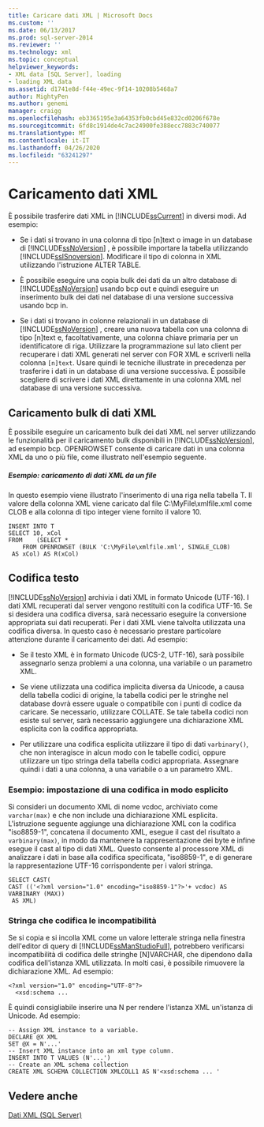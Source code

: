 ```yaml
---
title: Caricare dati XML | Microsoft Docs
ms.custom: ''
ms.date: 06/13/2017
ms.prod: sql-server-2014
ms.reviewer: ''
ms.technology: xml
ms.topic: conceptual
helpviewer_keywords:
- XML data [SQL Server], loading
- loading XML data
ms.assetid: d1741e8d-f44e-49ec-9f14-10208b5468a7
author: MightyPen
ms.author: genemi
manager: craigg
ms.openlocfilehash: eb3365195e3a64353fb0cbd45e832cd0206f678e
ms.sourcegitcommit: 6fd8c1914de4c7ac24900fe388ecc7883c740077
ms.translationtype: MT
ms.contentlocale: it-IT
ms.lasthandoff: 04/26/2020
ms.locfileid: "63241297"
---
```

# <a name="load-xml-data"></a>Caricamento dati XML
  È possibile trasferire dati XML in [!INCLUDE[ssCurrent](../../includes/sscurrent-md.md)] in diversi modi. Ad esempio:  
  
-   Se i dati si trovano in una colonna di tipo [n]text o image in un database di [!INCLUDE[ssNoVersion](../../includes/ssnoversion-md.md)] , è possibile importare la tabella utilizzando [!INCLUDE[ssISnoversion](../../includes/ssisnoversion-md.md)]. Modificare il tipo di colonna in XML utilizzando l'istruzione ALTER TABLE.  
  
-   È possibile eseguire una copia bulk dei dati da un altro database di [!INCLUDE[ssNoVersion](../../includes/ssnoversion-md.md)] usando bcp out e quindi eseguire un inserimento bulk dei dati nel database di una versione successiva usando bcp in.  
  
-   Se i dati si trovano in colonne relazionali in un database di [!INCLUDE[ssNoVersion](../../includes/ssnoversion-md.md)] , creare una nuova tabella con una colonna di tipo [n]text e, facoltativamente, una colonna chiave primaria per un identificatore di riga. Utilizzare la programmazione sul lato client per recuperare i dati XML generati nel server con FOR XML e scriverli nella colonna `[n]text`. Usare quindi le tecniche illustrate in precedenza per trasferire i dati in un database di una versione successiva. È possibile scegliere di scrivere i dati XML direttamente in una colonna XML nel database di una versione successiva.  
  
## <a name="bulk-loading-xml-data"></a>Caricamento bulk di dati XML  
 È possibile eseguire un caricamento bulk dei dati XML nel server utilizzando le funzionalità per il caricamento bulk disponibili in [!INCLUDE[ssNoVersion](../../includes/ssnoversion-md.md)], ad esempio bcp. OPENROWSET consente di caricare dati in una colonna XML da uno o più file, come illustrato nell'esempio seguente.  
  
##### <a name="example-loading-xml-from-files"></a>Esempio: caricamento di dati XML da un file  
 In questo esempio viene illustrato l'inserimento di una riga nella tabella T. Il valore della colonna XML viene caricato dal file C:\MyFile\xmlfile.xml come CLOB e alla colonna di tipo integer viene fornito il valore 10.  
  
```  
INSERT INTO T  
SELECT 10, xCol  
FROM    (SELECT *      
    FROM OPENROWSET (BULK 'C:\MyFile\xmlfile.xml', SINGLE_CLOB)   
 AS xCol) AS R(xCol)  
```  
  
## <a name="text-encoding"></a>Codifica testo  
 [!INCLUDE[ssNoVersion](../../includes/ssnoversion-md.md)] archivia i dati XML in formato Unicode (UTF-16). I dati XML recuperati dal server vengono restituiti con la codifica UTF-16. Se si desidera una codifica diversa, sarà necessario eseguire la conversione appropriata sui dati recuperati. Per i dati XML viene talvolta utilizzata una codifica diversa. In questo caso è necessario prestare particolare attenzione durante il caricamento dei dati. Ad esempio:  
  
-   Se il testo XML è in formato Unicode (UCS-2, UTF-16), sarà possibile assegnarlo senza problemi a una colonna, una variabile o un parametro XML.  
  
-   Se viene utilizzata una codifica implicita diversa da Unicode, a causa della tabella codici di origine, la tabella codici per le stringhe nel database dovrà essere uguale o compatibile con i punti di codice da caricare. Se necessario, utilizzare COLLATE. Se tale tabella codici non esiste sul server, sarà necessario aggiungere una dichiarazione XML esplicita con la codifica appropriata.  
  
-   Per utilizzare una codifica esplicita utilizzare il tipo di dati `varbinary()`, che non interagisce in alcun modo con le tabelle codici, oppure utilizzare un tipo stringa della tabella codici appropriata. Assegnare quindi i dati a una colonna, a una variabile o a un parametro XML.  
  
### <a name="example-explicitly-specifying-an-encoding"></a>Esempio: impostazione di una codifica in modo esplicito  
 Si consideri un documento XML di nome vcdoc, archiviato come `varchar(max)` e che non include una dichiarazione XML esplicita. L'istruzione seguente aggiunge una dichiarazione XML con la codifica "iso8859-1", concatena il documento XML, esegue il cast del risultato a `varbinary(max)`, in modo da mantenere la rappresentazione dei byte e infine esegue il cast al tipo di dati XML. Questo consente al processore XML di analizzare i dati in base alla codifica specificata, "iso8859-1", e di generare la rappresentazione UTF-16 corrispondente per i valori stringa.  
  
```  
SELECT CAST(   
CAST (('<?xml version="1.0" encoding="iso8859-1"?>'+ vcdoc) AS VARBINARY (MAX))   
 AS XML)  
```  
  
### <a name="string-encoding-incompatibilities"></a>Stringa che codifica le incompatibilità  
 Se si copia e si incolla XML come un valore letterale stringa nella finestra dell'editor di query di [!INCLUDE[ssManStudioFull](../../includes/ssmanstudiofull-md.md)], potrebbero verificarsi incompatibilità di codifica delle stringhe [N]VARCHAR, che dipendono dalla codifica dell'istanza XML utilizzata. In molti casi, è possibile rimuovere la dichiarazione XML. Ad esempio:  
  
```  
<?xml version="1.0" encoding="UTF-8"?>  
  <xsd:schema ...  
```  
  
 È quindi consigliabile inserire una N per rendere l'istanza XML un'istanza di Unicode. Ad esempio:  
  
```  
-- Assign XML instance to a variable.  
DECLARE @X XML  
SET @X = N'...'  
-- Insert XML instance into an xml type column.  
INSERT INTO T VALUES (N'...')  
-- Create an XML schema collection  
CREATE XML SCHEMA COLLECTION XMLCOLL1 AS N'<xsd:schema ... '  
```  
  
## <a name="see-also"></a>Vedere anche  
 [Dati XML &#40;SQL Server&#41;](xml-data-sql-server.md)  
  
  
